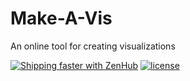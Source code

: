 # Make-A-Vis

An online tool for creating visualizations

[![Shipping faster with ZenHub](https://raw.githubusercontent.com/ZenHubIO/support/master/zenhub-badge.png)](https://app.zenhub.com/workspace/o/cns-iu/make-a-vis)
[![license](https://img.shields.io/github/license/mashape/apistatus.svg)](LICENSE)
